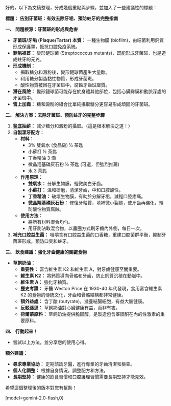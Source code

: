 好的，以下為文稿整理，分成幾個重點與步驟，並加入了一些建議性的標題：

**標題： 告別牙菌斑：有效去除牙垢、預防蛀牙的完整指南**

**一、 問題根源：牙菌斑的形成與危害**

*   **牙菌斑/牙垢 (Plaque/Tartar) 本質：** 一種生物膜 (biofilm)，由細菌利用鈣質形成保護罩，抵抗口腔免疫系統。
*   **罪魁禍首：** 變形鏈球菌 (Streptococcus mutants)，既能形成牙菌斑，也是造成蛀牙的元兇。
*   **形成機制：**
    *   攝取糖分和澱粉後，變形鏈球菌產生大量酸。
    *   利用糖分製造黏性物質，形成牙菌斑。
    *   酸性物質被困在牙菌斑中，腐蝕牙齒琺瑯質。
*   **潛在風險：** 變形鏈球菌可能存在於身體其他部位，包括心臟瓣膜和動脈深處的牙菌斑中。
*   **雪上加霜：** 糖和澱粉的組合比單純攝取糖分更容易形成頑固的牙菌斑。

**二、 解決方案：去除牙菌斑、預防蛀牙的完整步驟**

1.  **釜底抽薪：** 減少糖分和澱粉的攝取。（這是根本解決之道！）
2.  **自製潔牙配方：**
    *   **材料：**
        *   3% 雙氧水 (食品級) ½ 茶匙
        *   小蘇打 ½ 茶匙
        *   丁香精油 3 滴
        *   微晶羥基磷灰石粉 ½ 茶匙 (可選，但強烈推薦)
        *   水 3 茶匙
    *   **作用原理：**
        *   **雙氧水：** 分解生物膜，輕微美白牙齒。
        *   **小蘇打：** 溫和研磨，清潔牙齒，中和口腔酸性。
        *   **丁香精油：** 破壞生物膜，有助於分解牙垢，減輕口腔疼痛。
        *   **微晶羥基磷灰石粉：** 修復牙釉質，填補微小裂縫，使牙齒再礦化，預防酸性物質腐蝕。
    *   **使用方法：**
        *   將所有材料混合均勻。
        *   用牙刷沾取混合物，以畫圈方式刷牙齒內外側，每日一次。
3.  **補充口腔益生菌：** 咀嚼含有口腔益生菌的口香糖，重建口腔菌群平衡，抑制牙菌斑形成，預防口臭和蛀牙。

**三、 飲食建議：強化牙齒健康的關鍵食物**

*   **草飼奶油：**
    *   **重要性：** 富含維生素 K2 和維生素 A，對牙齒健康至關重要。
    *   **維生素 K2：** 將鈣質導向骨骼和牙齒，防止鈣質沉積在動脈中。
    *   **維生素 A：** 強化牙釉質。
    *   **歷史考證：** 牙醫 Weston Price 在 1930-40 年代發現，食用富含維生素 K2 的食物的傳統文化，牙齒和骨骼結構都非常健康。
    *   **額外益處：** 含丁酸 (butyrate)，滋養結腸細胞，有益大腦健康。
    *   **反駁迷思：** 草飼奶油對心臟健康有益，而非有害。
    *   **荷爾蒙原料：** 草飼奶油提供膽固醇，是製造包含睪固酮在內的性激素的重要原料。

**四、 行動起來！**

*   嘗試以上方法，並分享您的使用心得。

**額外建議：**

*   **尋求專業協助：** 定期諮詢牙醫，進行專業的牙齒清潔和檢查。
*   **個人化調整：** 根據自身情況，調整配方和方法。
*   **長期堅持：** 健康的飲食習慣和口腔護理習慣需要長期堅持才能見效。

希望這個整理後的版本對您有幫助！

[model=gemini-2.0-flash,0]
